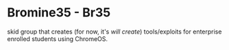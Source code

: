 # Bromine35 - Br35

skid group that creates (for now, it's *will create*) tools/exploits for enterprise enrolled students using ChromeOS.
